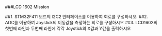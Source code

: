 ###LCD 1602 Mission 

##1. STM32F411 보드의 I2C2 인터페이스를 이용하여 회로를 구성하시오.
##2. ADC를 이용하여 Joystick의 이동값을 측정하는 회로를 구성하시오
##3. LCD1602의 첫번째 라인과 두번째 라인에 각각 Joystick의 X값과 Y값을 출력하시오
